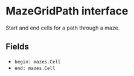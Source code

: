 # MazeGridPath interface

Start and end cells for a path through a maze.

## Fields

- `begin: mazes.Cell`
- `end: mazes.Cell`